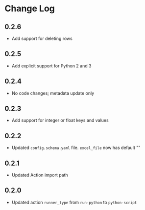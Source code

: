 # Change Log

## 0.2.6

- Add support for deleting rows

## 0.2.5

- Add explicit support for Python 2 and 3

## 0.2.4

- No code changes; metadata update only

## 0.2.3

- Add support for integer or float keys and values

## 0.2.2

- Updated `config.schema.yaml` file. `excel_file` now has default ""

## 0.2.1

- Updated Action import path

## 0.2.0

- Updated action `runner_type` from `run-python` to `python-script`

